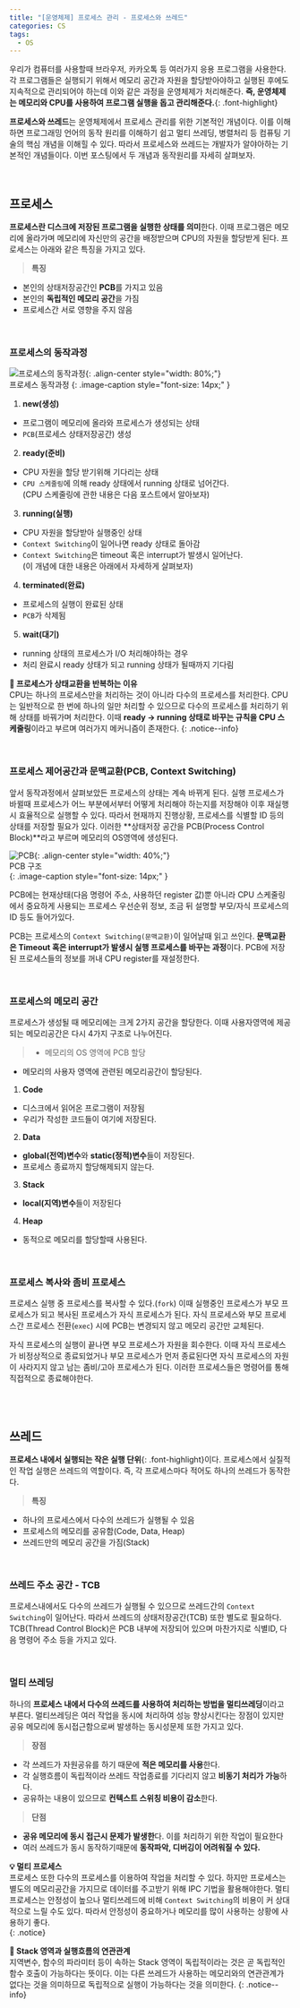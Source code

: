 ```yaml
---
title: "[운영체제] 프로세스 관리 - 프로세스와 쓰레드"
categories: CS
tags:
  - OS
---  
```


우리가 컴퓨터를 사용할때 브라우저, 카카오톡 등 여러가지 응용 프로그램을 사용한다. 각 프로그램들은 실행되기 위해서 메모리 공간과 자원을 할당받아야하고 실행된 후에도 지속적으로 관리되어야 하는데 이와 같은 과정을 운영체제가 처리해준다. **즉, 운영체제는 메모리와 CPU를 사용하여 프로그램 실행을 돕고 관리해준다.**{: .font-highlight}  

**프로세스와 쓰레드**는 운영체제에서 프로세스 관리를 위한 기본적인 개념이다. 이를 이해하면 프로그래밍 언어의 동작 원리를 이해하기 쉽고 멀티 쓰레딩, 병렬처리 등 컴퓨팅 기술의 핵심 개념을 이해힐 수 있다. 따라서 프로세스와 쓰레드는 개발자가 알야아하는 기본적인 개념들이다. 이번 포스팅에서 두 개념과 동작원리를 자세히 살펴보자.  

<br />  

## 프로세스
**프로세스란 디스크에 저장된 프로그램을 실행한 상태를 의미**한다. 이때 프로그램은 메모리에 올라가며 메모리에 자신만의 공간을 배정받으며 CPU의 자원을 할당받게 된다. 프로세스는 아래와 같은 특징을 가지고 있다.  

> **특징**  
- 본인의 상태저장공간인 **PCB**를 가지고 있음
- 본인의 **독립적인 메모리 공간**을 가짐
- 프로세스간 서로 영향을 주지 않음

<br />  


### 프로세스의 동작과정  
![프로세스의 동작과정](https://user-images.githubusercontent.com/52196792/228767954-e94c7b93-dc1b-4630-af06-e0bd93046a27.png){: .align-center style="width: 80%;"}  
프로세스 동작과정
{: .image-caption style="font-size: 14px;" }  

1. **new(생성)**  
  - 프로그램이 메모리에 올라와 프로세스가 생성되는 상태
  - `PCB`(프로세스 상태저장공간) 생성
2. **ready(준비)**
  - CPU 자원을 할당 받기위해 기다리는 상태
  - `CPU 스케줄링`에 의해 ready 상태에서 running 상태로 넘어간다.  
  (CPU 스케줄링에 관한 내용은 다음 포스트에서 알아보자)  
3. **running(실행)**
  - CPU 자원을 할당받아 실행중인 상태
  - `Context Switching`이 일어나면 ready 상태로 돌아감
  - `Context Switching`은 timeout 혹은 interrupt가 발생시 일어난다.  
  (이 개념에 대한 내용은 아래에서 자세하게 살펴보자)
4. **terminated(완료)**
  - 프로세스의 실행이 완료된 상태
  - `PCB`가 삭제됨
5. **wait(대기)**
  - running 상태의 프로세스가 I/O 처리해야하는 경우
  - 처리 완료시 ready 상태가 되고 running 상태가 될때까지 기다림  


**🤔 프로세스가 상태교환을 반복하는 이유**  
CPU는 하나의 프로세스만을 처리하는 것이 아니라 다수의 프로세스를 처리한다. CPU는 일반적으로 한 번에 하나의 일만 처리할 수 있으므로 다수의 프로세스를 처리하기 위해 상태를 바꿔가며 처리한다. 이때 **ready -> running 상태로 바꾸는 규칙을 CPU 스케줄링**이라고 부르며 여러가지 메커니즘이 존재한다.
{: .notice--info}

<br />  

### 프로세스 제어공간과 문맥교환(PCB, Context Switching)  
앞서 동작과정에서 살펴보았든 프로세스의 상태는 계속 바뀌게 된다. 실행 프로세스가 바뀔때 프로세스가 어느 부분에서부터 어떻게 처리해야 하는지를 저장해야 이후 재실행시 효율적으로 실행할 수 있다. 따라서 현재까지 진행상황, 프로세스를 식별할 ID 등의 상태를 저장할 필요가 있다. 이러한 **상태저장 공간을 PCB(Process Control Block)**라고 부르며 메모리의 OS영역에 생성된다.  

![PCB](https://user-images.githubusercontent.com/52196792/228784358-60fe21af-2f29-4ac8-90f4-a09a2606f77b.png){: .align-center style="width: 40%;"}  
PCB 구조  
{: .image-caption style="font-size: 14px;" }  

PCB에는 현재상태(다음 명령어 주소, 사용하던 register 값)뿐 아니라 CPU 스케줄링에서 중요하게 사용되는 프로세스 우선순위 정보, 조금 뒤 설명할 부모/자식 프로세스의 ID 등도 들어가있다.  

PCB는 프로세스의 `Context Switching(문맥교환)`이 일어날때 읽고 쓰인다. **문맥교환은 Timeout 혹은 interrupt가 발생시 실행 프로세스를 바꾸는 과정**이다. PCB에 저장된 프로세스들의 정보를 꺼내 CPU register를 재설정한다.  

<br />  

### 프로세스의 메모리 공간
프로세스가 생성될 때 메모리에는 크게 2가지 공간을 할당한다. 이때 사용자영역에 제공되는 메모리공간은 다시 4가지 구조로 나누어진다.  
> - 메모리의 OS 영역에 PCB 할당
- 메모리의 사용자 영역에 관련된 메모리공간이 할당된다.


1. **Code**
  - 디스크에서 읽어온 프로그램이 저장됨
  - 우리가 작성한 코드들이 여기에 저장된다.
2. **Data**
  - **global(전역)변수**와 **static(정적)변수**들이 저장된다.  
  - 프로세스 종료까지 할당해제되지 않는다.
3. **Stack**
  - **local(지역)변수**들이 저장된다
4. **Heap**
  - 동적으로 메모리를 할당할때 사용된다. 

<br />  

### 프로세스 복사와 좀비 프로세스
프로세스 실행 중 프로세스를 복사할 수 있다.(`fork`) 이때 실행중인 프로세스가 부모 프로세스가 되고 복사된 프로세스가 자식 프로세스가 된다. 자식 프로세스와 부모 프로세스간 프로세스 전환(`exec`) 시에 PCB는 변경되지 않고 메모리 공간만 교체된다.  

자식 프로세스의 실행이 끝나면 부모 프로세스가 자원을 회수한다. 이때 자식 프로세스가 비정상적으로 종료되었거나 부모 프로세스가 먼저 종료된다면 자식 프로세스의 자원이 사라지지 않고 남는 좀비/고아 프로세스가 된다. 이러한 프로세스들은 명령어를 통해 직접적으로 종료해야한다.  


<br />  <br />  

## 쓰레드
**프로세스 내에서 실행되는 작은 실행 단위**{: .font-highlight}이다. 프로세스에서 실질적인 작업 실행은 쓰레드의 역할이다. 즉, 각 프로세스마다 적어도 하나의 쓰레드가 동작한다.  

> **특징** 
- 하나의 프로세스에서 다수의 쓰레드가 실행될 수 있음
- 프로세스의 메모리를 공유함(Code, Data, Heap)
- 쓰레드만의 메모리 공간을 가짐(Stack)


<br />  

### 쓰레드 주소 공간 - TCB  
프로세스내에서도 다수의 쓰레드가 실행될 수 있으므로 쓰레드간의 `Context Switching`이 일어난다. 따라서 쓰레드의 상태저장공간(TCB) 또한 별도로 필요하다. TCB(Thread Control Block)은 PCB 내부에 저장되어 있으며 마찬가지로 식별ID, 다음 명령어 주소 등을 가지고 있다.  


<br />  

### 멀티 쓰레딩  
하나의 **프로세스 내에서 다수의 쓰레드를 사용하여 처리하는 방법을 멀티쓰레딩**이라고 부른다. 멀티쓰레딩은 여러 작업을 동시에 처리하여 성능 향상시킨다는 장점이 있지만 공유 메모리에 동시접근함으로써 발생하는 동시성문제 또한 가지고 있다.  

> **장점**
- 각 쓰레드가 자원공유를 하기 때문에 **적은 메모리를 사용**한다.  
- 각 실행흐름이 독립적이라 쓰레드 작업종료를 기다리지 않고 **비동기 처리가 가능**하다.  
- 공유하는 내용이 있으므로 **컨텍스트 스위칭 비용이 감소**한다.

> **단점**  
- **공유 메모리에 동시 접근시 문제가 발생한**다. 이를 처리하기 위한 작업이 필요한다
- 여러 쓰레드가 동시 동작하기때문에 **동작파악, 디버깅이 어려워질 수 있다.**


**💡 멀티 프로세스**  
프로세스 또한 다수의 프로세스를 이용하여 작업을 처리할 수 있다. 하지만 프로세스는 별도의 메모리공간을 가지므로 데이터를 주고받기 위해 IPC 기법을 활용해야한다. 멀티 프로세스는 안정성이 높으나 멀티쓰레드에 비해 `Context Switching`의 비용이 커 상대적으로 느릴 수도 있다. 따라서 안정성이 중요하거나 메모리를 많이 사용하는 상황에 사용하기 좋다.  
{: .notice}

**🤔 Stack 영역과 실행흐름의 연관관계**  
지역변수, 함수의 파라미터 등이 속하는 Stack 영역이 독립적이라는 것은 곧 독립적인 함수 호출이 가능하다는 뜻이다. 이는 다른 쓰레드가 사용하는 메모리와의 연관관계가 없다는 것을 의미하므로 독립적으로 실행이 가능하다는 것을 의미한다.
{: .notice--info}